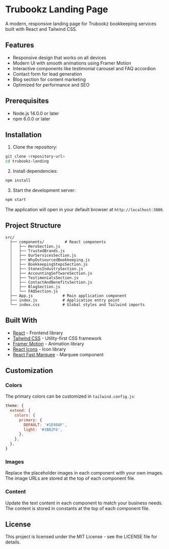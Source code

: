# Trubookz Landing Page

A modern, responsive landing page for Trubookz bookkeeping services built with React and Tailwind CSS.

## Features

- Responsive design that works on all devices
- Modern UI with smooth animations using Framer Motion
- Interactive components like testimonial carousel and FAQ accordion
- Contact form for lead generation
- Blog section for content marketing
- Optimized for performance and SEO

## Prerequisites

- Node.js 14.0.0 or later
- npm 6.0.0 or later

## Installation

1. Clone the repository:
```bash
git clone <repository-url>
cd trubookz-landing
```

2. Install dependencies:
```bash
npm install
```

3. Start the development server:
```bash
npm start
```

The application will open in your default browser at `http://localhost:3000`.

## Project Structure

```
src/
  ├── components/         # React components
  │   ├── HeroSection.js
  │   ├── TrustedBrands.js
  │   ├── OurServicesSection.js
  │   ├── WhyOutsourcedBookkeeping.js
  │   ├── BookkeepingStepsSection.js
  │   ├── StonesIndustrySection.js
  │   ├── AccountingSoftwareSection.js
  │   ├── TestimonialsSection.js
  │   ├── ContactAndBenefitsSection.js
  │   ├── BlogSection.js
  │   └── FAQSection.js
  ├── App.js             # Main application component
  ├── index.js           # Application entry point
  └── index.css          # Global styles and Tailwind imports
```

## Built With

- [React](https://reactjs.org/) - Frontend library
- [Tailwind CSS](https://tailwindcss.com/) - Utility-first CSS framework
- [Framer Motion](https://www.framer.com/motion/) - Animation library
- [React Icons](https://react-icons.github.io/react-icons/) - Icon library
- [React Fast Marquee](https://www.react-fast-marquee.com/) - Marquee component

## Customization

### Colors
The primary colors can be customized in `tailwind.config.js`:

```js
theme: {
  extend: {
    colors: {
      primary: {
        DEFAULT: '#1E40AF',
        light: '#3B82F6',
      },
    },
  },
}
```

### Images
Replace the placeholder images in each component with your own images. The image URLs are stored at the top of each component file.

### Content
Update the text content in each component to match your business needs. The content is stored in constants at the top of each component file.

## License

This project is licensed under the MIT License - see the LICENSE file for details. 
